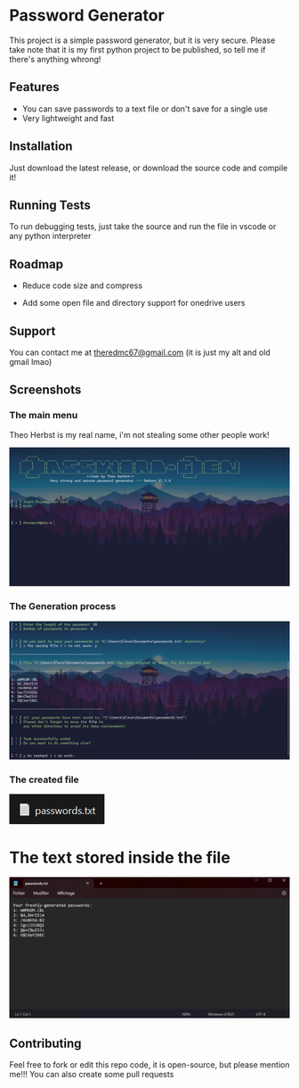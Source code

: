 
# Password Generator

This project is a simple password generator, but it is very secure.
Please take note that it is my first python project to be published, so tell me if there's anything whrong!




## Features

- You can save passwords to a text file or don't save for a single use
- Very lightweight and fast




## Installation

Just download the latest release, or download the source code and compile it!
    
## Running Tests

To run debugging tests, just take the source and run the file in vscode or any python interpreter


## Roadmap

- Reduce code size and compress

- Add some open file and directory support for onedrive users
## Support

You can contact me at theredmc67@gmail.com (it is just my alt and old gmail lmao)
## Screenshots
### The main menu
Theo Herbst is my real name, i'm not stealing some other people work!

![Main Menu](/img/MainMenu.png?raw=true "Main menu")

### The Generation process

![Generator](/img/Generator.png?raw=true "Generator")

### The created file

![File Created in Documents folder](/img/File.png?raw=true "File")

# The text stored inside the file

![Passwords stored in the text file](/img/SavedText.png?raw=true "Saved text")

## Contributing
Feel free to fork or edit this repo code, it is open-source, but please mention me!!!
You can also create some pull requests
